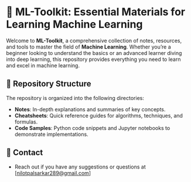 # 🤖 ML-Toolkit: Essential Materials for Learning Machine Learning

Welcome to **ML-Toolkit**, a comprehensive collection of notes, resources, and tools to master the field of **Machine Learning**. Whether you’re a beginner looking to understand the basics or an advanced learner diving into deep learning, this repository provides everything you need to learn and excel in machine learning.


## 📂 Repository Structure

The repository is organized into the following directories:

- **Notes**: In-depth explanations and summaries of key concepts.
- **Cheatsheets**: Quick reference guides for algorithms, techniques, and formulas.
- **Code Samples**: Python code snippets and Jupyter notebooks to demonstrate implementations.


## 📧 Contact
- Reach out if you have any suggestions or questions at [nilotpalsarkar289@gmail.com]

